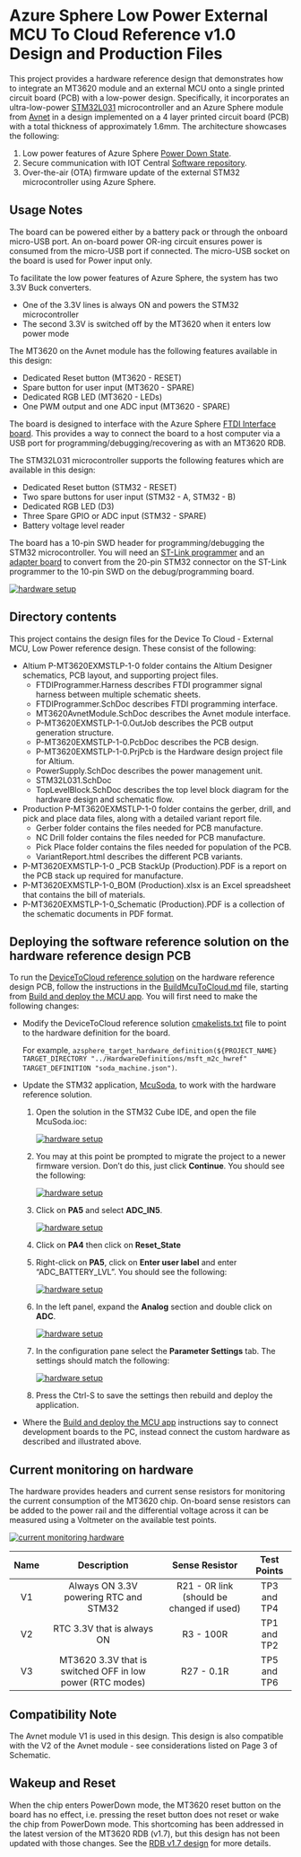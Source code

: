 # Azure Sphere Low Power External MCU To Cloud Reference v1.0 Design and Production Files

This project provides a hardware reference design that demonstrates how to integrate an MT3620 module and an external MCU onto a single printed circuit board (PCB) with a low-power design.  Specifically, it incorporates an ultra-low-power [STM32L031](https://www.st.com/en/microcontrollers-microprocessors/stm32l031k6.html) microcontroller and an Azure Sphere module from [Avnet](https://www.avnet.com/shop/us/products/avnet-engineering-services/aes-ms-mt3620-m-g-tr-3074457345641969195/) in a design implemented on a 4 layer printed circuit board (PCB) with a total thickness of approximately 1.6mm. The architecture showcases the following:

1. Low power features of Azure Sphere [Power Down State](https://docs.microsoft.com/azure-sphere/app-development/power-down).
2. Secure communication with IOT Central [Software repository](https://docs.microsoft.com/azure/iot-central/core/overview-iot-central).
3. Over-the-air (OTA) firmware update of the external STM32 microcontroller using Azure Sphere.

## Usage Notes

The board can be powered either by a battery pack or through the onboard micro-USB port. An on-board power OR-ing circuit ensures power is consumed from the micro-USB port if connected. The micro-USB socket on the board is used for Power input only.

To facilitate the low power features of Azure Sphere, the system has two 3.3V Buck converters.

- One of the 3.3V lines is always ON and powers the STM32 microcontroller
- The second 3.3V is switched off by the MT3620 when it enters low power mode

The MT3620 on the Avnet module has the following features available in this design:

- Dedicated Reset button (MT3620 - RESET)
- Spare button for user input (MT3620 - SPARE)
- Dedicated RGB LED (MT3620 - LEDs)
- One PWM output and one ADC input (MT3620 - SPARE)

The board is designed to interface with the Azure Sphere [FTDI Interface board](https://github.com/Azure/azure-sphere-hardware-designs/tree/master/P-FTINT-1-1). This provides a way to connect the board to a host computer via a USB port for programming/debugging/recovering as with an MT3620 RDB.

The STM32L031 microcontroller supports the following features which are available in this design:

- Dedicated Reset button (STM32 - RESET)
- Two spare buttons for user input (STM32 - A, STM32 - B)
- Dedicated RGB LED (D3)
- Three Spare GPIO or ADC input (STM32 - SPARE)
- Battery voltage level reader

The board has a 10-pin SWD header for programming/debugging the STM32 microcontroller. You will need an [ST-Link programmer]( https://www.st.com/en/development-tools/st-link-v2.html) and an [adapter board](https://www.olimex.com/Products/ARM/JTAG/ARM-JTAG-20-10/) to convert from the 20-pin STM32 connector on the ST-Link programmer to the 10-pin SWD on the debug/programming board.

[ ![hardware setup](./media/P-MT3620EXMSTLP-1-0-hardware-setup.png) ](./media/P-MT3620EXMSTLP-1-0-hardware-setup-5X.png#lightbox)

## Directory contents

This project contains the design files for the Device To Cloud - External MCU, Low Power reference design. These consist of the following:

- Altium P-MT3620EXMSTLP-1-0  folder contains the Altium Designer schematics, PCB layout, and supporting project files.
  - FTDIProgrammer.Harness      describes FTDI programmer signal harness between multiple schematic sheets.
  - FTDIProgrammer.SchDoc       describes FTDI programming interface.
  - MT3620AvnetModule.SchDoc    describes the Avnet module interface.
  - P-MT3620EXMSTLP-1-0.OutJob  describes the PCB output generation structure.
  - P-MT3620EXMSTLP-1-0.PcbDoc  describes the PCB design.
  - P-MT3620EXMSTLP-1-0.PrjPcb  is the Hardware design project file for Altium.
  - PowerSupply.SchDoc          describes the power management unit.
  - STM32L031.SchDoc
  - TopLevelBlock.SchDoc          describes the top level block diagram for the hardware design and schematic flow.
- Production P-MT3620EXMSTLP-1-0  folder contains the gerber, drill, and pick and place data files, along with a detailed variant report file.
   - Gerber                       folder contains the files needed for PCB manufacture.
   - NC Drill                     folder contains the files needed for PCB manufacture.
   - Pick Place                   folder contains the files needed for population of the PCB.
   - VariantReport.html           describes the different PCB variants.
- P-MT3620EXMSTLP-1-0 _PCB StackUp (Production).PDF        is a report on the PCB stack up required for manufacture.
- P-MT3620EXMSTLP-1-0_BOM (Production).xlsx                is an Excel spreadsheet that contains the bill of materials.
- P-MT3620EXMSTLP-1-0_Schematic (Production).PDF           is a collection of the schematic documents in PDF format.

## Deploying the software reference solution on the hardware reference design PCB

To run the [DeviceToCloud reference solution](https://github.com/Azure/azure-sphere-samples/tree/master/Samples/DeviceToCloud) on the hardware reference design PCB, follow the instructions in the [BuildMcuToCloud.md](https://github.com/Azure/azure-sphere-samples/blob/master/Samples/DeviceToCloud/ExternalMcuLowPower/BuildMcuToCloud.md) file, starting from [Build and deploy the MCU app](https://github.com/Azure/azure-sphere-samples/blob/master/Samples/DeviceToCloud/ExternalMcuLowPower/BuildMcuToCloud.md#build-and-deploy-the-mcu-app). You will first need to make the following changes:

- Modify the DeviceToCloud reference solution [cmakelists.txt](https://github.com/Azure/azure-sphere-samples/tree/master/Samples/DeviceToCloud/ExternalMcuLowPower/AzureSphere_HighLevelApp) file to point to the hardware definition for the board.

    For example, `azsphere_target_hardware_definition(${PROJECT_NAME} TARGET_DIRECTORY "../HardwareDefinitions/msft_m2c_hwref" TARGET_DEFINITION "soda_machine.json")`.

- Update the STM32 application, [McuSoda](https://github.com/Azure/azure-sphere-samples/tree/master/Samples/DeviceToCloud/ExternalMcuLowPower/McuSoda), to work with the hardware reference solution.

   1. Open the solution in the STM32 Cube IDE, and open the file McuSoda.ioc:

      [ ![hardware setup](./media/Picture1.png) ](./media/Picture1.png#lightbox)

   1. You may at this point be prompted to migrate the project to a newer firmware version. Don’t do this, just click **Continue**. You should see the following:

      [ ![hardware setup](./media/Picture2.png) ](./media/Picture2.png#lightbox)

   1. Click on **PA5** and select **ADC_IN5**.

      [ ![hardware setup](./media/Picture3.png) ](./media/Picture3.png#lightbox)

   1. Click on **PA4** then  click on **Reset_State**
   1. Right-click on **PA5**, click on **Enter user label** and enter “ADC_BATTERY_LVL”. You should see the following:

      [ ![hardware setup](./media/Picture4.png) ](./media/Picture4.png#lightbox)

   1. In the left panel, expand the **Analog** section and double click on **ADC**.

      [ ![hardware setup](./media/Picture5.png) ](./media/Picture5.png#lightbox)

   1. In the configuration pane select the **Parameter Settings** tab. The settings should match the following:

        [ ![hardware setup](./media/Picture6.png) ](./media/Picture6.png#lightbox)

   1. Press the Ctrl-S to save the settings then rebuild and deploy the application.

- Where the [Build and deploy the MCU app](https://github.com/Azure/azure-sphere-samples/blob/master/Samples/DeviceToCloud/ExternalMcuLowPower/BuildMcuToCloud.md#build-and-deploy-the-mcu-app) instructions say to connect development boards to the PC, instead connect the custom hardware as described and illustrated above.

## Current monitoring on hardware
The hardware provides headers and current sense resistors for monitoring the current consumption of the MT3620 chip.
On-board sense resistors can be added to the power rail and the differential voltage across it can be measured using a Voltmeter on the available test points.

[![current monitoring hardware](./media/PowerMeasurement.png)](./media/PowerMeasurement.png#lightbox)

| Name        | Description           | Sense Resistor  | Test Points |
| :-------------: |:-------------:| :-----:| :-----: |
| V1      | Always ON 3.3V powering RTC and STM32 | R21 - 0R link  (should be changed if used) |TP3 and TP4 |
| V2      | RTC 3.3V that is always ON |R3 - 100R |   TP1 and TP2 |
| V3 | MT3620 3.3V that is switched OFF in low power (RTC modes) | R27 - 0.1R |TP5 and TP6 |

## Compatibility Note

The Avnet module V1 is used in this design. This design is also compatible with the V2 of the Avnet module - see considerations listed on Page 3 of Schematic.

## Wakeup and Reset

When the chip enters PowerDown mode, the MT3620 reset button on the board has no effect, i.e. pressing the reset button does not reset or wake the chip from PowerDown mode. This shortcoming has been addressed in the latest version of the MT3620 RDB (v1.7), but this design has not been updated with those changes. See the [RDB v1.7 design](https://github.com/Azure/azure-sphere-hardware-designs/tree/master/P-MT3620RDB-1-7) for more details.